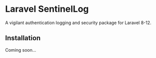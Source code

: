 # Laravel SentinelLog
A vigilant authentication logging and security package for Laravel 8-12.

## Installation
Coming soon...